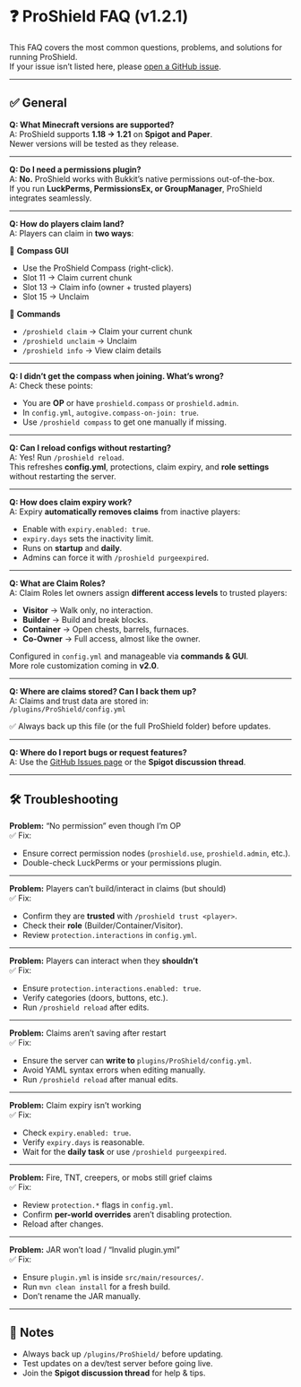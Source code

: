 # ❓ ProShield FAQ (v1.2.1)

This FAQ covers the most common questions, problems, and solutions for running ProShield.  
If your issue isn’t listed here, please [open a GitHub issue](https://github.com/snazzyatoms/ProShield/issues).

---

## ✅ General

**Q: What Minecraft versions are supported?**  
A: ProShield supports **1.18 → 1.21** on **Spigot and Paper**.  
Newer versions will be tested as they release.

---

**Q: Do I need a permissions plugin?**  
A: **No.** ProShield works with Bukkit’s native permissions out-of-the-box.  
If you run **LuckPerms, PermissionsEx, or GroupManager**, ProShield integrates seamlessly.

---

**Q: How do players claim land?**  
A: Players can claim in **two ways**:

🔹 **Compass GUI**  
- Use the ProShield Compass (right-click).  
- Slot 11 → Claim current chunk  
- Slot 13 → Claim info (owner + trusted players)  
- Slot 15 → Unclaim  

🔹 **Commands**  
- `/proshield claim` → Claim your current chunk  
- `/proshield unclaim` → Unclaim  
- `/proshield info` → View claim details  

---

**Q: I didn’t get the compass when joining. What’s wrong?**  
A: Check these points:  
- You are **OP** or have `proshield.compass` or `proshield.admin`.  
- In `config.yml`, `autogive.compass-on-join: true`.  
- Use `/proshield compass` to get one manually if missing.

---

**Q: Can I reload configs without restarting?**  
A: Yes! Run `/proshield reload`.  
This refreshes **config.yml**, protections, claim expiry, and **role settings** without restarting the server.

---

**Q: How does claim expiry work?**  
A: Expiry **automatically removes claims** from inactive players:  
- Enable with `expiry.enabled: true`.  
- `expiry.days` sets the inactivity limit.  
- Runs on **startup** and **daily**.  
- Admins can force it with `/proshield purgeexpired`.

---

**Q: What are Claim Roles?**  
A: Claim Roles let owners assign **different access levels** to trusted players:  
- **Visitor** → Walk only, no interaction.  
- **Builder** → Build and break blocks.  
- **Container** → Open chests, barrels, furnaces.  
- **Co-Owner** → Full access, almost like the owner.  

Configured in `config.yml` and manageable via **commands & GUI**.  
More role customization coming in **v2.0**.

---

**Q: Where are claims stored? Can I back them up?**  
A: Claims and trust data are stored in:  
`/plugins/ProShield/config.yml`  

✅ Always back up this file (or the full ProShield folder) before updates.

---

**Q: Where do I report bugs or request features?**  
A: Use the [GitHub Issues page](https://github.com/snazzyatoms/ProShield/issues) or the **Spigot discussion thread**.

---

## 🛠️ Troubleshooting

**Problem:** “No permission” even though I’m OP  
✅ Fix:  
- Ensure correct permission nodes (`proshield.use`, `proshield.admin`, etc.).  
- Double-check LuckPerms or your permissions plugin.  

---

**Problem:** Players can’t build/interact in claims (but should)  
✅ Fix:  
- Confirm they are **trusted** with `/proshield trust <player>`.  
- Check their **role** (Builder/Container/Visitor).  
- Review `protection.interactions` in `config.yml`.

---

**Problem:** Players can interact when they **shouldn’t**  
✅ Fix:  
- Ensure `protection.interactions.enabled: true`.  
- Verify categories (doors, buttons, etc.).  
- Run `/proshield reload` after edits.

---

**Problem:** Claims aren’t saving after restart  
✅ Fix:  
- Ensure the server can **write to** `plugins/ProShield/config.yml`.  
- Avoid YAML syntax errors when editing manually.  
- Run `/proshield reload` after manual edits.

---

**Problem:** Claim expiry isn’t working  
✅ Fix:  
- Check `expiry.enabled: true`.  
- Verify `expiry.days` is reasonable.  
- Wait for the **daily task** or use `/proshield purgeexpired`.

---

**Problem:** Fire, TNT, creepers, or mobs still grief claims  
✅ Fix:  
- Review `protection.*` flags in `config.yml`.  
- Confirm **per-world overrides** aren’t disabling protection.  
- Reload after changes.

---

**Problem:** JAR won’t load / “Invalid plugin.yml”  
✅ Fix:  
- Ensure `plugin.yml` is inside `src/main/resources/`.  
- Run `mvn clean install` for a fresh build.  
- Don’t rename the JAR manually.

---

## 📌 Notes

- Always back up `/plugins/ProShield/` before updating.  
- Test updates on a dev/test server before going live.  
- Join the **Spigot discussion thread** for help & tips.
